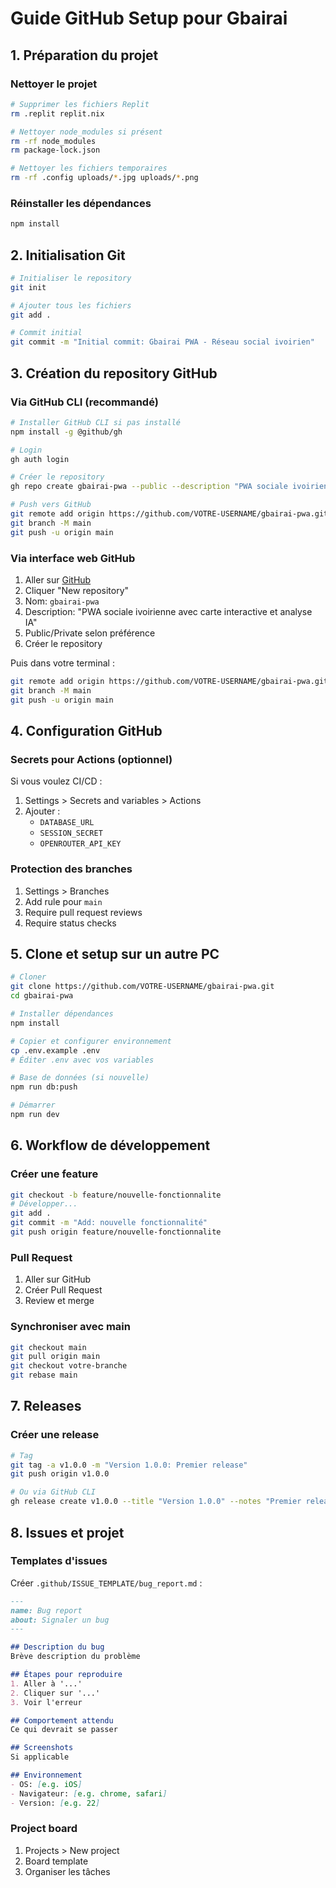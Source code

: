 
# Guide GitHub Setup pour Gbairai

## 1. Préparation du projet

### Nettoyer le projet

```bash
# Supprimer les fichiers Replit
rm .replit replit.nix

# Nettoyer node_modules si présent
rm -rf node_modules
rm package-lock.json

# Nettoyer les fichiers temporaires
rm -rf .config uploads/*.jpg uploads/*.png
```

### Réinstaller les dépendances

```bash
npm install
```

## 2. Initialisation Git

```bash
# Initialiser le repository
git init

# Ajouter tous les fichiers
git add .

# Commit initial
git commit -m "Initial commit: Gbairai PWA - Réseau social ivoirien"
```

## 3. Création du repository GitHub

### Via GitHub CLI (recommandé)

```bash
# Installer GitHub CLI si pas installé
npm install -g @github/gh

# Login
gh auth login

# Créer le repository
gh repo create gbairai-pwa --public --description "PWA sociale ivoirienne avec carte interactive et analyse IA"

# Push vers GitHub
git remote add origin https://github.com/VOTRE-USERNAME/gbairai-pwa.git
git branch -M main
git push -u origin main
```

### Via interface web GitHub

1. Aller sur [GitHub](https://github.com)
2. Cliquer "New repository"
3. Nom: `gbairai-pwa`
4. Description: "PWA sociale ivoirienne avec carte interactive et analyse IA"
5. Public/Private selon préférence
6. Créer le repository

Puis dans votre terminal :

```bash
git remote add origin https://github.com/VOTRE-USERNAME/gbairai-pwa.git
git branch -M main
git push -u origin main
```

## 4. Configuration GitHub

### Secrets pour Actions (optionnel)

Si vous voulez CI/CD :

1. Settings > Secrets and variables > Actions
2. Ajouter :
   - `DATABASE_URL`
   - `SESSION_SECRET`
   - `OPENROUTER_API_KEY`

### Protection des branches

1. Settings > Branches
2. Add rule pour `main`
3. Require pull request reviews
4. Require status checks

## 5. Clone et setup sur un autre PC

```bash
# Cloner
git clone https://github.com/VOTRE-USERNAME/gbairai-pwa.git
cd gbairai-pwa

# Installer dépendances
npm install

# Copier et configurer environnement
cp .env.example .env
# Éditer .env avec vos variables

# Base de données (si nouvelle)
npm run db:push

# Démarrer
npm run dev
```

## 6. Workflow de développement

### Créer une feature

```bash
git checkout -b feature/nouvelle-fonctionnalite
# Développer...
git add .
git commit -m "Add: nouvelle fonctionnalité"
git push origin feature/nouvelle-fonctionnalite
```

### Pull Request

1. Aller sur GitHub
2. Créer Pull Request
3. Review et merge

### Synchroniser avec main

```bash
git checkout main
git pull origin main
git checkout votre-branche
git rebase main
```

## 7. Releases

### Créer une release

```bash
# Tag
git tag -a v1.0.0 -m "Version 1.0.0: Premier release"
git push origin v1.0.0

# Ou via GitHub CLI
gh release create v1.0.0 --title "Version 1.0.0" --notes "Premier release de Gbairai PWA"
```

## 8. Issues et projet

### Templates d'issues

Créer `.github/ISSUE_TEMPLATE/bug_report.md` :

```markdown
---
name: Bug report
about: Signaler un bug
---

## Description du bug
Brève description du problème

## Étapes pour reproduire
1. Aller à '...'
2. Cliquer sur '...'
3. Voir l'erreur

## Comportement attendu
Ce qui devrait se passer

## Screenshots
Si applicable

## Environnement
- OS: [e.g. iOS]
- Navigateur: [e.g. chrome, safari]
- Version: [e.g. 22]
```

### Project board

1. Projects > New project
2. Board template
3. Organiser les tâches
